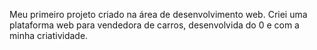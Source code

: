 Meu primeiro projeto criado na área de desenvolvimento web. Criei uma plataforma web para vendedora de carros, desenvolvida do 0 e com a minha criatividade.